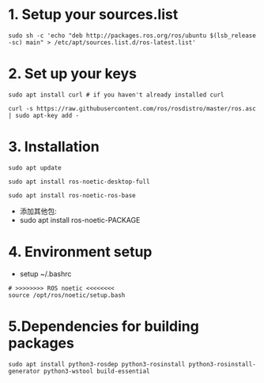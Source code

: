 # 1. Setup your sources.list
```
sudo sh -c 'echo "deb http://packages.ros.org/ros/ubuntu $(lsb_release -sc) main" > /etc/apt/sources.list.d/ros-latest.list'
```
# 2. Set up your keys
```
sudo apt install curl # if you haven't already installed curl
```
```
curl -s https://raw.githubusercontent.com/ros/rosdistro/master/ros.asc | sudo apt-key add -
```
# 3. Installation
```
sudo apt update
```
```
sudo apt install ros-noetic-desktop-full
```
```
sudo apt install ros-noetic-ros-base
```
- 添加其他包:
- sudo apt install ros-noetic-PACKAGE
# 4. Environment setup
- setup ~/.bashrc
```
# >>>>>>>> ROS noetic <<<<<<<< 
source /opt/ros/noetic/setup.bash
```
# 5.Dependencies for building packages
```
sudo apt install python3-rosdep python3-rosinstall python3-rosinstall-generator python3-wstool build-essential
```
